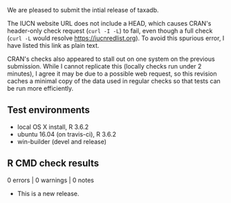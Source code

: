 We are pleased to submit the intial release of taxadb.  

The IUCN website URL does not include a HEAD, which causes CRAN's header-only check request (`curl -I -L`) to fail,
even though a full check (`curl -L` would resolve https://iucnredlist.org).  To avoid this spurious error, I have
listed this link as plain text.

CRAN's checks also appeared to stall out on one system on the previous submission.  While I cannot replicate this (locally checks run under 2 minutes), I agree it may be due to a possible web request, so this revision caches a minimal copy of the data used in regular checks so that tests can be run more efficiently.


## Test environments

* local OS X install, R 3.6.2
* ubuntu 16.04 (on travis-ci), R 3.6.2
* win-builder (devel and release)

## R CMD check results

0 errors | 0 warnings | 0 notes

* This is a new release.
